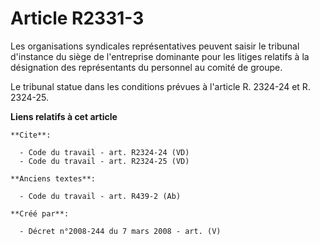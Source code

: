# Article R2331-3

Les organisations syndicales représentatives peuvent saisir le tribunal d'instance du siège de l'entreprise dominante pour
les litiges relatifs à la désignation des représentants du personnel au comité de groupe. 

Le tribunal statue dans les conditions prévues à l'article R. 2324-24 et R. 2324-25.

**Liens relatifs à cet article**

	**Cite**:

	  - Code du travail - art. R2324-24 (VD)
	  - Code du travail - art. R2324-25 (VD)

	**Anciens textes**:

	  - Code du travail - art. R439-2 (Ab)

	**Créé par**:

	  - Décret n°2008-244 du 7 mars 2008 - art. (V)
